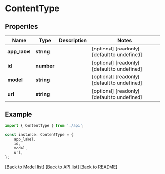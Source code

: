 # ContentType


## Properties

Name | Type | Description | Notes
------------ | ------------- | ------------- | -------------
**app_label** | **string** |  | [optional] [readonly] [default to undefined]
**id** | **number** |  | [optional] [readonly] [default to undefined]
**model** | **string** |  | [optional] [readonly] [default to undefined]
**url** | **string** |  | [optional] [readonly] [default to undefined]

## Example

```typescript
import { ContentType } from './api';

const instance: ContentType = {
    app_label,
    id,
    model,
    url,
};
```

[[Back to Model list]](../README.md#documentation-for-models) [[Back to API list]](../README.md#documentation-for-api-endpoints) [[Back to README]](../README.md)
